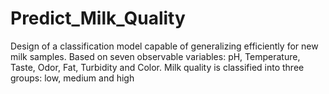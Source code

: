 # Predict_Milk_Quality
Design of a classification model capable of generalizing efficiently for new milk samples. Based on seven observable variables: pH, Temperature, Taste, Odor, Fat, Turbidity and Color. Milk quality is classified into three groups: low, medium and high
